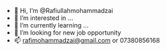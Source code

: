 - 👋 Hi, I’m @Rafiullahmohammadzai
- 👀 I’m interested in ...
- 🌱 I’m currently learning ...
- 💞️ I’m looking for new job opportunity
- 📫 rafimohammadzai@gmail.com or 07380856168

<!---
Rafiullahmohammadzai/Rafiullahmohammadzai is a ✨ special ✨ repository because its `README.md` (this file) appears on your GitHub profile.
You can click the Preview link to take a look at your changes.
--->

